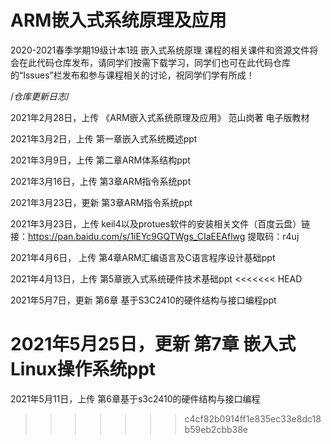 # ARM嵌入式系统原理及应用

  2020-2021春季学期19级计本1班 嵌入式系统原理 课程的相关课件和资源文件将会在此代码仓库发布，请同学们按需下载学习，同学们也可在此代码仓库的“Issues”栏发布和参与课程相关的讨论，祝同学们学有所成！

/*仓库更新日志*/

2021年2月28日，上传 《ARM嵌入式系统原理及应用》 范山岗著 电子版教材

2021年3月2日，上传 第一章嵌入式系统概述ppt

2021年3月9日，上传 第二章ARM体系结构ppt

2021年3月16日，上传 第3章ARM指令系统ppt

2021年3月23日，更新 第3章ARM指令系统ppt

2021年3月23日，上传 keil4以及protues软件的安装相关文件（百度云盘）链接：https://pan.baidu.com/s/1iEYc9GQTWgs_CIaEEAflwg   提取码：r4uj 

2021年4月6日， 上传 第4章ARM汇编语言及C语言程序设计基础ppt

2021年4月13日，上传 第5章嵌入式系统硬件技术基础ppt
<<<<<<< HEAD

2021年5月7日，更新 第6章 基于S3C2410的硬件结构与接口编程ppt

2021年5月25日，更新 第7章 嵌入式Linux操作系统ppt
=======
2021年5月11日，上传 第6章基于s3c2410的硬件结构与接口编程
>>>>>>> c4cf82b0914ff1e835ec33e8dc18b59eb2cbb38e
